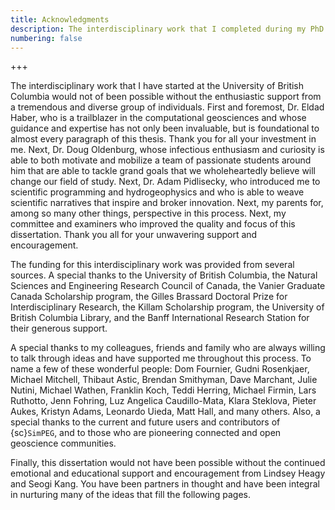 ```yaml
---
title: Acknowledgments
description: The interdisciplinary work that I completed during my PhD at the University of British Columbia would not of been possible without the enthusiastic support from a tremendous and diverse group of individuals.
numbering: false
---
```


+++

The interdisciplinary work that I have started at the University of British Columbia would not of been possible without the enthusiastic support from a tremendous and diverse group of individuals. First and foremost, Dr. Eldad Haber, who is a trailblazer in the computational geosciences and whose guidance and expertise has not only been invaluable, but is foundational to almost every paragraph of this thesis. Thank you for all your investment in me. Next, Dr. Doug Oldenburg, whose infectious enthusiasm and curiosity is able to both motivate and mobilize a team of passionate students around him that are able to tackle grand goals that we wholeheartedly believe will change our field of study. Next, Dr. Adam Pidlisecky, who introduced me to scientific programming and hydrogeophysics and who is able to weave scientific narratives that inspire and broker innovation. Next, my parents for, among so many other things, perspective in this process. Next, my committee and examiners who improved the quality and focus of this dissertation. Thank you all for your unwavering support and encouragement.

The funding for this interdisciplinary work was provided from several sources. A special thanks to the University of British Columbia, the Natural Sciences and Engineering Research Council of Canada, the Vanier Graduate Canada Scholarship program, the Gilles Brassard Doctoral Prize for Interdisciplinary Research, the Killam Scholarship program, the University of British Columbia Library, and the Banff International Research Station for their generous support.

A special thanks to my colleagues, friends and family who are always willing to talk through ideas and have supported me throughout this process. To name a few of these wonderful people: Dom Fournier, Gudni Rosenkjaer, Michael Mitchell, Thibaut Astic, Brendan Smithyman, Dave Marchant, Julie Nutini, Michael Wathen, Franklin Koch, Teddi Herring, Michael Firmin, Lars Ruthotto, Jenn Fohring, Luz Angelica Caudillo-Mata, Klara Steklova, Pieter Aukes, Kristyn Adams, Leonardo Uieda, Matt Hall, and many others. Also, a special thanks to the current and future users and contributors of {sc}`SimPEG`, and to those who are pioneering connected and open geoscience communities.

Finally, this dissertation would not have been possible without the continued emotional and educational support and encouragement from Lindsey Heagy and Seogi Kang. You have been partners in thought and have been integral in nurturing many of the ideas that fill the following pages.
